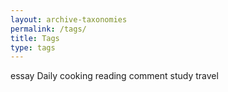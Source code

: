 ```yaml
---
layout: archive-taxonomies
permalink: /tags/
title: Tags
type: tags
---
```

essay
Daily
cooking
reading comment
study
travel